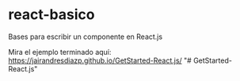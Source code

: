 # react-basico
Bases para escribir un componente en React.js

Mira el ejemplo terminado aquí: https://jairandresdiazp.github.io/GetStarted-React.js/
"# GetStarted-React.js" 
